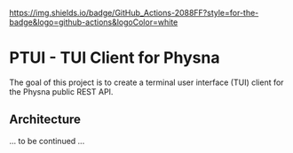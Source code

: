 
https://img.shields.io/badge/GitHub_Actions-2088FF?style=for-the-badge&logo=github-actions&logoColor=white

# PTUI - TUI Client for Physna

The goal of this project is to create a terminal user interface (TUI) client for the Physna public REST API.

## Architecture

... to be continued ...